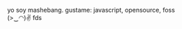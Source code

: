 <p style="text-align: center;">
  
  yo soy mashebang. gustame: javascript, opensource, foss
  <br>
  (>‿◠)✌️  fds
</p>
